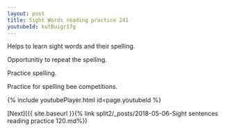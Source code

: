 ```yaml
---
layout: post
title: Sight Words reading practice 241
youtubeId: kutBuigr17g
---
```

 
 
Helps to learn sight words and their spelling.

Opportunitiy to repeat the spelling. 

Practice spelling. 
 
Practice for spelling bee competitions. 
 
{% include youtubePlayer.html id=page.youtubeId %}
 
 

[Next]({{ site.baseurl }}{% link  split2/_posts/2018-05-06-Sight sentences reading practice 120.md%})
 
